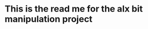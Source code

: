 This is the read me for the alx bit manipulation project
=====================================================================================


